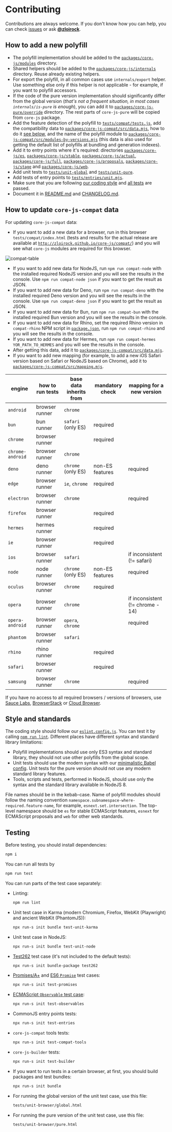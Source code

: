 # Contributing

Contributions are always welcome. If you don't know how you can help, you can check [issues](https://github.com/zloirock/core-js/issues) or ask [**@zloirock**](https://github.com/zloirock).

## How to add a new polyfill

- The polyfill implementation should be added to the [`packages/core-js/modules`](./packages/core-js/modules) directory.
- Shared helpers should be added to the [`packages/core-js/internals`](./packages/core-js/internals) directory. Reuse already existing helpers.
- For export the polyfill, in all common cases use `internals/export` helper. Use something else only if this helper is not applicable - for example, if you want to polyfill accessors.
- If the code of the pure version implementation should significantly differ from the global version (*that's not a frequent situation, in most cases `internals/is-pure` is enough*), you can add it to [`packages/core-js-pure/override`](./packages/core-js-pure/override) directory. The rest parts of `core-js-pure` will be copied from `core-js` package.
- Add the feature detection of the polyfill to [`tests/compat/tests.js`](./tests/compat/tests.js), add the compatibility data to [`packages/core-js-compat/src/data.mjs`](./packages/core-js-compat/src/data.mjs), how to do it [see below](#how-to-update-core-js-compat-data), and the name of the polyfill module to [`packages/core-js-compat/src/modules-by-versions.mjs`](./packages/core-js-compat/src/modules-by-versions.mjs) (this data is also used for getting the default list of polyfills at bundling and generation indexes).
- Add it to entry points where it's required: directories [`packages/core-js/es`](./packages/core-js/es), [`packages/core-js/stable`](./packages/core-js/stable), [`packages/core-js/actual`](./packages/core-js/actual), [`packages/core-js/full`](./packages/core-js/full), [`packages/core-js/proposals`](./packages/core-js/proposals), [`packages/core-js/stage`](./packages/core-js/stage) and [`packages/core-js/web`](./packages/core-js/web).
- Add unit tests to [`tests/unit-global`](./tests/unit-global) and [`tests/unit-pure`](./tests/unit-pure).
- Add tests of entry points to [`tests/entries/unit.mjs`](./tests/entries/unit.mjs).
- Make sure that you are following [our coding style](#style-and-standards) and [all tests](#testing) are passed.
- Document it in [README.md](./README.md) and [CHANGELOG.md](./CHANGELOG.md).

## How to update `core-js-compat` data

For updating `core-js-compat` data:

- If you want to add a new data for a browser, run in this browser `tests/compat/index.html` (tests and results for the actual release are available at [`http://zloirock.github.io/core-js/compat/`](http://zloirock.github.io/core-js/compat/)) and you will see what `core-js` modules are required for this browser.

![compat-table](https://user-images.githubusercontent.com/2213682/180694428-856bcd0f-cab3-446f-be1a-2f669614dcc0.png)

- If you want to add new data for NodeJS, run `npm run compat-node` with the installed required NodeJS version and you will see the results in the console. Use `npm run compat-node json` if you want to get the result as JSON.
- If you want to add new data for Deno, run `npm run compat-deno` with the installed required Deno version and you will see the results in the console. Use `npm run compat-deno json` if you want to get the result as JSON.
- If you want to add new data for Bun, run `npm run compat-bun` with the installed required Bun version and you will see the results in the console.
- If you want to add new data for Rhino, set the required Rhino version in `compat-rhino` NPM script in [`package.json`](./package.json), run `npm run compat-rhino` and you will see the results in the console.
- If you want to add new data for Hermes, run `npm run compat-hermes YOR_PATH_TO_HERMES` and you will see the results in the console.
- After getting this data, add it to [`packages/core-js-compat/src/data.mjs`](./packages/core-js-compat/src/data.mjs).
- If you want to add new mapping (for example, to add a new iOS Safari version based on Safari or NodeJS based on Chrome), add it to [`packages/core-js-compat/src/mapping.mjs`](./packages/core-js-compat/src/mapping.mjs).

engine           | how to run tests | base data inherits from | mandatory check | mapping for a new version
---              | ---              | ---                     | ---             | ---
`android`        | browser runner   | `chrome`                |                 |
`bun`            | bun runner       | `safari` (only ES)      | required        |
`chrome`         | browser runner   |                         | required        |
`chrome-android` | browser runner   | `chrome`                |                 |
`deno`           | deno runner      | `chrome` (only ES)      | non-ES features | required
`edge`           | browser runner   | `ie`, `chrome`          | required        |
`electron`       | browser runner   | `chrome`                |                 | required
`firefox`        | browser runner   |                         | required        |
`hermes`         | hermes runner    |                         | required        |
`ie`             | browser runner   |                         | required        |
`ios`            | browser runner   | `safari`                |                 | if inconsistent (!= safari)
`node`           | node runner      | `chrome` (only ES)      | non-ES features | required
`oculus`         | browser runner   | `chrome`                | required
`opera`          | browser runner   | `chrome`                |                 | if inconsistent (!= chrome - 14)
`opera-android`  | browser runner   | `opera`, `chrome`       |                 | required
`phantom`        | browser runner   | `safari`                |                 |
`rhino`          | rhino runner     |                         | required        |
`safari`         | browser runner   |                         | required        |
`samsung`        | browser runner   | `chrome`                |                 | required

If you have no access to all required browsers / versions of browsers, use [Sauce Labs](https://saucelabs.com/), [BrowserStack](https://www.browserstack.com/) or [Cloud Browser](https://ieonchrome.com/).

## Style and standards

The coding style should follow our [`eslint.config.js`](./tests/eslint/eslint.config.js). You can test it by calling [`npm run lint`](#testing). Different places have different syntax and standard library limitations:
- Polyfill implementations should use only ES3 syntax and standard library, they should not use other polyfills from the global scope.
- Unit tests should use the modern syntax with our [minimalistic Babel config](./babel.config.js). Unit tests for the pure version should not use any modern standard library features.
- Tools, scripts and tests, performed in NodeJS, should use only the syntax and the standard library available in NodeJS 8.

File names should be in the kebab-case. Name of polyfill modules should follow the naming convention `namespace.subnamespace-where-required.feature-name`, for example, `esnext.set.intersection`. The top-level namespace should be `es` for stable ECMAScript features, `esnext` for ECMAScript proposals and `web` for other web standards.

## Testing

Before testing, you should install dependencies:
```sh
npm i
```
You can run all tests by
```sh
npm run test
```
You can run parts of the test case separately:
- Linting:
  ```sh
  npm run lint
  ```
- Unit test case in Karma (modern Chromium, Firefox, WebKit (Playwright) and ancient WebKit (PhantomJS)):
  ```sh
  npx run-s init bundle test-unit-karma
  ```
- Unit test case in NodeJS:
  ```sh
  npx run-s init bundle test-unit-node
  ```
- [Test262](https://github.com/tc39/test262) test case (it's not included to the default tests):
  ```sh
  npx run-s init bundle-package test262
  ```
- [Promises/A+](https://github.com/promises-aplus/promises-tests) and [ES6 `Promise`](https://github.com/promises-es6/promises-es6) test cases:
  ```sh
  npx run-s init test-promises
  ```
- [ECMAScript `Observable` test case](https://github.com/tc39/proposal-observable):
  ```sh
  npx run-s init test-observables
  ```
- CommonJS entry points tests:
  ```sh
  npx run-s init test-entries
  ```
- `core-js-compat` tools tests:
  ```sh
  npx run-s init test-compat-tools
  ```
- `core-js-builder` tests:
  ```sh
  npx run-s init test-builder
  ```
- If you want to run tests in a certain browser, at first, you should build packages and test bundles:
  ```sh
  npx run-s init bundle
  ```
- For running the global version of the unit test case, use this file:
  ```sh
  tests/unit-browser/global.html
  ```
- For running the pure version of the unit test case, use this file:
  ```sh
  tests/unit-browser/pure.html
  ```
